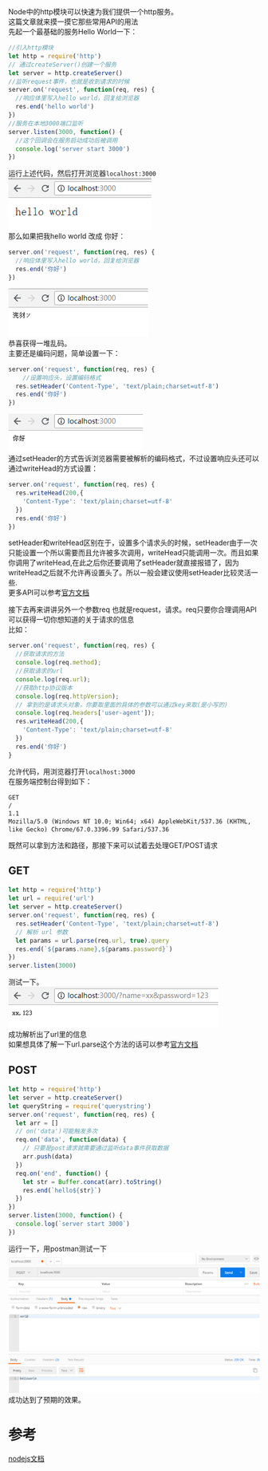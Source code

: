 Node中的http模块可以快速为我们提供一个http服务。    
这篇文章就来摸一摸它那些常用API的用法    
先起一个最基础的服务Hello World一下：    
```javascript
//引入http模块
let http = require('http')
// 通过createServer()创建一个服务
let server = http.createServer()
//监听request事件，也就是收到请求的时候
server.on('request', function(req, res) {
  //响应体里写入hello world，回复给浏览器
  res.end('hello world')
})
//服务在本地3000端口监听
server.listen(3000, function() {
  //这个回调会在服务启动成功后被调用
  console.log('server start 3000')
})
```    
运行上述代码，然后打开浏览器`localhost:3000`    
![init](../pic/http1.png)    
那么如果把我hello world 改成 你好：    
```javascript
server.on('request', function(req, res) {
  //响应体里写入hello world，回复给浏览器
  res.end('你好')
})
```   
![chinese](../pic/http2.png)    
恭喜获得一堆乱码。   
主要还是编码问题，简单设置一下：    
```javascript
server.on('request', function(req, res) {
    //设置响应头，设置编码格式
  res.setHeader('Content-Type', 'text/plain;charset=utf-8')
  res.end('你好')
})
```   
![header](../pic/http3.png)    
通过setHeader的方式告诉浏览器需要被解析的编码格式，不过设置响应头还可以通过writeHead的方式设置：    
```javascript
server.on('request', function(req, res) {
  res.writeHead(200,{
    'Content-Type': 'text/plain;charset=utf-8'
  })
  res.end('你好')
})
```   
setHeader和writeHead区别在于，设置多个请求头的时候，setHeader由于一次只能设置一个所以需要而且允许被多次调用，writeHead只能调用一次。而且如果你调用了writeHead,在此之后你还要调用了setHeader就直接报错了，因为writeHead之后就不允许再设置头了。所以一般会建议使用setHeader比较灵活一些.   
更多API可以参考[官方文档](https://nodejs.org/dist/latest-v10.x/docs/api/http.html#http_class_http_serverresponse)     

接下去再来讲讲另外一个参数req 也就是request，请求。req只要你合理调用API可以获得一切你想知道的关于请求的信息    
比如：
```javascript
server.on('request', function(req, res) {
  //获取请求的方法
  console.log(req.method);
  //获取请求的url
  console.log(req.url);
  //获取http协议版本
  console.log(req.httpVersion);
  // 拿到的是请求头对象，你要取里面的具体的参数可以通过key来取(是小写的)
  console.log(req.headers['user-agent']); 
  res.writeHead(200,{
    'Content-Type': 'text/plain;charset=utf-8'
  })
  res.end('你好')
}
```   
允许代码，用浏览器打开`localhost:3000`    
在服务端控制台得到如下：    
```
GET
/
1.1
Mozilla/5.0 (Windows NT 10.0; Win64; x64) AppleWebKit/537.36 (KHTML, like Gecko) Chrome/67.0.3396.99 Safari/537.36   
```   
既然可以拿到方法和路径，那接下来可以试着去处理GET/POST请求    
## GET    
```javascript
let http = require('http')
let url = require('url')
let server = http.createServer()
server.on('request', function(req, res) {
  res.setHeader('Content-Type', 'text/plain;charset=utf-8')
  // 解析 url 参数 
  let params = url.parse(req.url, true).query
  res.end(`${params.name},${params.password}`)
})
server.listen(3000)
```    
测试一下。   
![get](../pic/http4.png)    
成功解析出了url里的信息    
如果想具体了解一下url.parse这个方法的话可以参考[官方文档](https://nodejs.org/dist/latest-v10.x/docs/api/http.html#http_message_url)     

## POST    
```javascript
let http = require('http')
let server = http.createServer()
let queryString = require('querystring')
server.on('request', function(req, res) {
  let arr = []
  // on('data')可能触发多次
  req.on('data', function(data) {
    // 只要是post请求就需要通过监听data事件获取数据
    arr.push(data)
  })
  req.on('end', function() {
    let str = Buffer.concat(arr).toString()
    res.end(`hello${str}`)
  })
})
server.listen(3000, function() {
  console.log(`server start 3000`)
})
```
运行一下，用postman测试一下    
![post](../pic/http5.png)    
成功达到了预期的效果。    
# 参考   
[nodejs文档](https://nodejs.org/dist/latest-v10.x/docs/api/http.html)